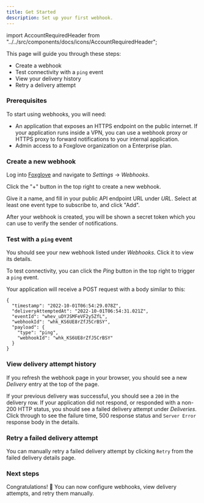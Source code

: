 ```yaml
---
title: Get Started
description: Set up your first webhook.
---
```


import AccountRequiredHeader from "../../src/components/docs/icons/AccountRequiredHeader";

<AccountRequiredHeader badgeText="Closed Beta, contact us for access" />

This page will guide you through these steps:

- Create a webhook
- Test connectivity with a `ping` event
- View your delivery history
- Retry a delivery attempt

### Prerequisites

To start using webhooks, you will need:

- An application that exposes an HTTPS endpoint on the public internet. If your application runs inside a VPN, you can use a webhook proxy or HTTPS proxy to forward notifications to your internal application.
- Admin access to a Foxglove organization on a Enterprise plan.

### Create a new webhook

Log into [Foxglove](https://console.foxglove.dev) and navigate to _Settings_ -> _Webhooks_.

Click the "+" button in the top right to create a new webhook.

Give it a name, and fill in your public API endpoint URL under _URL_. Select at least one event type to subscribe to, and click "Add".

After your webhook is created, you will be shown a secret token which you can use to verify the sender of notifications.

### Test with a `ping` event

You should see your new webhook listed under _Webhooks_. Click it to view its details.

To test connectivity, you can click the _Ping_ button in the top right to trigger a `ping` event.

Your application will receive a POST request with a body similar to this:

```
{
  "timestamp": "2022-10-01T06:54:29.078Z",
  "deliveryAttemptedAt": "2022-10-01T06:54:31.021Z",
  "eventId": "whev_uDYJSMFeVF2y5ZfL",
  "webhookId": "whk_KS6UE8rZfJ5CrBSY",
  "payload": {
    "type": "ping",
    "webhookId": "whk_KS6UE8rZfJ5CrBSY"
  }
}
```

### View delivery attempt history

If you refresh the webhook page in your browser, you should see a new _Delivery_ entry at the top of the page.

If your previous delivery was successful, you should see a `200` in the delivery row. If your application did not respond, or responded with a non-200 HTTP status, you should see a failed delivery attempt under _Deliveries_. Click through to see the failure time, 500 response status and `Server Error` response body in the details.

### Retry a failed delivery attempt

You can manually retry a failed delivery attempt by clicking `Retry` from the failed delivery details page.

### Next steps

Congratulations! 🦊 You can now configure webhooks, view delivery attempts, and retry them manually.
